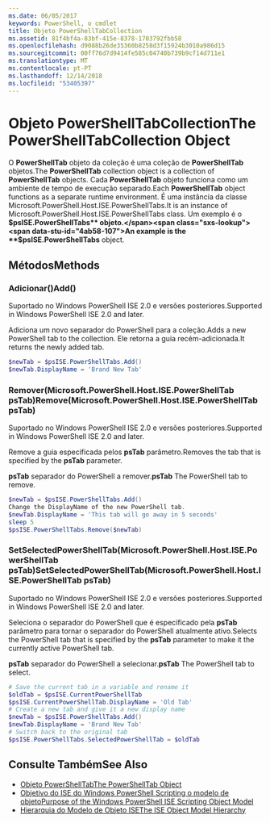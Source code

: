 ```yaml
---
ms.date: 06/05/2017
keywords: PowerShell, o cmdlet
title: Objeto PowerShellTabCollection
ms.assetid: 81f4bf4a-83bf-415e-8378-1703792fbb58
ms.openlocfilehash: d9088b26de35360b8258d3f15924b3010a986d15
ms.sourcegitcommit: 00ff76d7d9414fe585c04740b739b9cf14d711e1
ms.translationtype: MT
ms.contentlocale: pt-PT
ms.lasthandoff: 12/14/2018
ms.locfileid: "53405397"
---
```

# <a name="the-powershelltabcollection-object"></a><span data-ttu-id="4ab58-103">Objeto PowerShellTabCollection</span><span class="sxs-lookup"><span data-stu-id="4ab58-103">The PowerShellTabCollection Object</span></span>

<span data-ttu-id="4ab58-104">O **PowerShellTab** objeto da coleção é uma coleção de **PowerShellTab** objetos.</span><span class="sxs-lookup"><span data-stu-id="4ab58-104">The **PowerShellTab** collection object is a collection of **PowerShellTab** objects.</span></span> <span data-ttu-id="4ab58-105">Cada **PowerShellTab** objeto funciona como um ambiente de tempo de execução separado.</span><span class="sxs-lookup"><span data-stu-id="4ab58-105">Each **PowerShellTab** object functions as a separate runtime environment.</span></span> <span data-ttu-id="4ab58-106">É uma instância da classe Microsoft.PowerShell.Host.ISE.PowerShellTabs.</span><span class="sxs-lookup"><span data-stu-id="4ab58-106">It is an instance of Microsoft.PowerShell.Host.ISE.PowerShellTabs class.</span></span> <span data-ttu-id="4ab58-107">Um exemplo é o **$psISE.PowerShellTabs** objeto.</span><span class="sxs-lookup"><span data-stu-id="4ab58-107">An example is the **$psISE.PowerShellTabs** object.</span></span>

## <a name="methods"></a><span data-ttu-id="4ab58-108">Métodos</span><span class="sxs-lookup"><span data-stu-id="4ab58-108">Methods</span></span>

### <a name="add"></a><span data-ttu-id="4ab58-109">Adicionar\(\)</span><span class="sxs-lookup"><span data-stu-id="4ab58-109">Add\(\)</span></span>

<span data-ttu-id="4ab58-110">Suportado no Windows PowerShell ISE 2.0 e versões posteriores.</span><span class="sxs-lookup"><span data-stu-id="4ab58-110">Supported in Windows PowerShell ISE 2.0 and later.</span></span>

<span data-ttu-id="4ab58-111">Adiciona um novo separador do PowerShell para a coleção.</span><span class="sxs-lookup"><span data-stu-id="4ab58-111">Adds a new PowerShell tab to the collection.</span></span> <span data-ttu-id="4ab58-112">Ele retorna a guia recém-adicionada.</span><span class="sxs-lookup"><span data-stu-id="4ab58-112">It returns the newly added tab.</span></span>

```powershell
$newTab = $psISE.PowerShellTabs.Add()
$newTab.DisplayName = 'Brand New Tab'
```

### <a name="removemicrosoftpowershellhostisepowershelltab-pstab"></a><span data-ttu-id="4ab58-113">Remover\(Microsoft.PowerShell.Host.ISE.PowerShellTab psTab\)</span><span class="sxs-lookup"><span data-stu-id="4ab58-113">Remove\(Microsoft.PowerShell.Host.ISE.PowerShellTab psTab\)</span></span>

<span data-ttu-id="4ab58-114">Suportado no Windows PowerShell ISE 2.0 e versões posteriores.</span><span class="sxs-lookup"><span data-stu-id="4ab58-114">Supported in Windows PowerShell ISE 2.0 and later.</span></span>

<span data-ttu-id="4ab58-115">Remove a guia especificada pelos **psTab** parâmetro.</span><span class="sxs-lookup"><span data-stu-id="4ab58-115">Removes the tab that is specified by the **psTab** parameter.</span></span>

<span data-ttu-id="4ab58-116">**psTab** separador do PowerShell a remover.</span><span class="sxs-lookup"><span data-stu-id="4ab58-116">**psTab** The PowerShell tab to remove.</span></span>

```powershell
$newTab = $psISE.PowerShellTabs.Add()
Change the DisplayName of the new PowerShell tab.
$newTab.DisplayName = 'This tab will go away in 5 seconds'
sleep 5
$psISE.PowerShellTabs.Remove($newTab)
```

### <a name="setselectedpowershelltabmicrosoftpowershellhostisepowershelltab-pstab"></a><span data-ttu-id="4ab58-117">SetSelectedPowerShellTab\(Microsoft.PowerShell.Host.ISE.PowerShellTab psTab\)</span><span class="sxs-lookup"><span data-stu-id="4ab58-117">SetSelectedPowerShellTab\(Microsoft.PowerShell.Host.ISE.PowerShellTab psTab\)</span></span>

<span data-ttu-id="4ab58-118">Suportado no Windows PowerShell ISE 2.0 e versões posteriores.</span><span class="sxs-lookup"><span data-stu-id="4ab58-118">Supported in Windows PowerShell ISE 2.0 and later.</span></span>

<span data-ttu-id="4ab58-119">Seleciona o separador do PowerShell que é especificado pela **psTab** parâmetro para tornar o separador do PowerShell atualmente ativo.</span><span class="sxs-lookup"><span data-stu-id="4ab58-119">Selects the PowerShell tab that is specified by the **psTab** parameter to make it the currently active PowerShell tab.</span></span>

<span data-ttu-id="4ab58-120">**psTab** separador do PowerShell a selecionar.</span><span class="sxs-lookup"><span data-stu-id="4ab58-120">**psTab** The PowerShell tab to select.</span></span>

```powershell
# Save the current tab in a variable and rename it
$oldTab = $psISE.CurrentPowerShellTab
$psISE.CurrentPowerShellTab.DisplayName = 'Old Tab'
# Create a new tab and give it a new display name
$newTab = $psISE.PowerShellTabs.Add()
$newTab.DisplayName = 'Brand New Tab'
# Switch back to the original tab
$psISE.PowerShellTabs.SelectedPowerShellTab = $oldTab
```

## <a name="see-also"></a><span data-ttu-id="4ab58-121">Consulte Também</span><span class="sxs-lookup"><span data-stu-id="4ab58-121">See Also</span></span>

- [<span data-ttu-id="4ab58-122">Objeto PowerShellTab</span><span class="sxs-lookup"><span data-stu-id="4ab58-122">The PowerShellTab Object</span></span>](The-PowerShellTab-Object.md)
- [<span data-ttu-id="4ab58-123">Objetivo do ISE do Windows PowerShell Scripting o modelo de objeto</span><span class="sxs-lookup"><span data-stu-id="4ab58-123">Purpose of the Windows PowerShell ISE Scripting Object Model</span></span>](Purpose-of-the-Windows-PowerShell-ISE-Scripting-Object-Model.md)
- [<span data-ttu-id="4ab58-124">Hierarquia do Modelo de Objeto ISE</span><span class="sxs-lookup"><span data-stu-id="4ab58-124">The ISE Object Model Hierarchy</span></span>](The-ISE-Object-Model-Hierarchy.md)